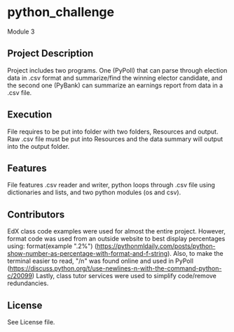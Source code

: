 # python_challenge
Module 3
## Project Description
Project includes two programs. One (PyPoll) that can parse through election data in .csv format and summarize/find the winning elector candidate, and the second one (PyBank) can summarize an earnings report from data in a .csv file.
## Execution
File requires to be put into folder with two folders, Resources and output. Raw .csv file must be put into Resources and the data summary will output into the output folder. 
## Features
File features .csv reader and writer, python loops through .csv file using dictionaries and lists, and two python modules (os and csv). 
## Contributors
EdX class code examples were used for almost the entire project. However, format code was used from an outside website to best display percentages using: format(example ".2%") (https://pythonmldaily.com/posts/python-show-number-as-percentage-with-format-and-f-string). 
Also, to make the terminal easier to read, "/n" was found online and used in PyPoll (https://discuss.python.org/t/use-newlines-n-with-the-command-python-c/20099)
Lastly, class tutor services were used to simplify code/remove redundancies.
## License
See License file.
